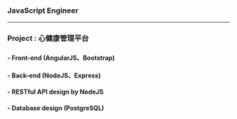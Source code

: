### 
### JavaScript Engineer
***
### Project : **心健康管理平台**
### 
#### - Front-end (AngularJS、Bootstrap)
#### - Back-end (NodeJS、Express)
#### - RESTful API design by NodeJS
#### - Database design (PostgreSQL)